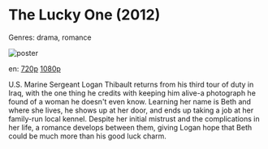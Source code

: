 # The Lucky One (2012)

Genres: drama, romance

![poster](http://image.tmdb.org/t/p/w500/ug0WQaS1echV9BQoSeL2im9I3hk.jpg)

en:
  [720p](magnet:?xt=urn:btih:F2F8EF06B7B470E9C6DBBAB827069FF35D75E41E&tr=udp://glotorrents.pw:6969/announce&tr=udp://tracker.opentrackr.org:1337/announce&tr=udp://torrent.gresille.org:80/announce&tr=udp://tracker.openbittorrent.com:80&tr=udp://tracker.coppersurfer.tk:6969&tr=udp://tracker.leechers-paradise.org:6969&tr=udp://p4p.arenabg.ch:1337&tr=udp://tracker.internetwarriors.net:1337)
  [1080p](magnet:?xt=urn:btih:0C73ED5250A86A1BD3DE64115549EED41303F889&tr=udp://glotorrents.pw:6969/announce&tr=udp://tracker.opentrackr.org:1337/announce&tr=udp://torrent.gresille.org:80/announce&tr=udp://tracker.openbittorrent.com:80&tr=udp://tracker.coppersurfer.tk:6969&tr=udp://tracker.leechers-paradise.org:6969&tr=udp://p4p.arenabg.ch:1337&tr=udp://tracker.internetwarriors.net:1337)
  


U.S. Marine Sergeant Logan Thibault returns from his third tour of duty in Iraq, with the one thing he credits with keeping him alive-a photograph he found of a woman he doesn't even know. Learning her name is Beth and where she lives, he shows up at her door, and ends up taking a job at her family-run local kennel. Despite her initial mistrust and the complications in her life, a romance develops between them, giving Logan hope that Beth could be much more than his good luck charm.